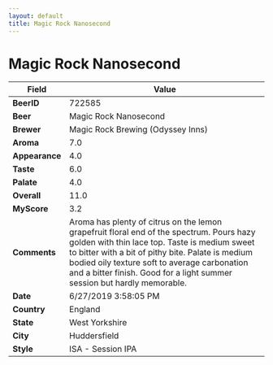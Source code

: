 ```yaml
---
layout: default
title: Magic Rock Nanosecond 
---
```


# Magic Rock Nanosecond 

| Field         | Value     |
|---------------|-----------|
| **BeerID** | 722585 |
| **Beer** | Magic Rock Nanosecond  |
| **Brewer** | Magic Rock Brewing (Odyssey Inns) |
| **Aroma** | 7.0 |
| **Appearance** | 4.0 |
| **Taste** | 6.0 |
| **Palate** | 4.0 |
| **Overall** | 11.0 |
| **MyScore** | 3.2 |
| **Comments** | Aroma has plenty of citrus on the lemon grapefruit floral end of the spectrum. Pours hazy golden with thin lace top. Taste is medium sweet to bitter with a bit of pithy bite. Palate is medium bodied oily texture soft to average carbonation and a bitter finish. Good for a light summer session but hardly memorable. |
| **Date** | 6/27/2019 3:58:05 PM |
| **Country** | England |
| **State** | West Yorkshire |
| **City** | Huddersfield |
| **Style** | ISA - Session IPA |
